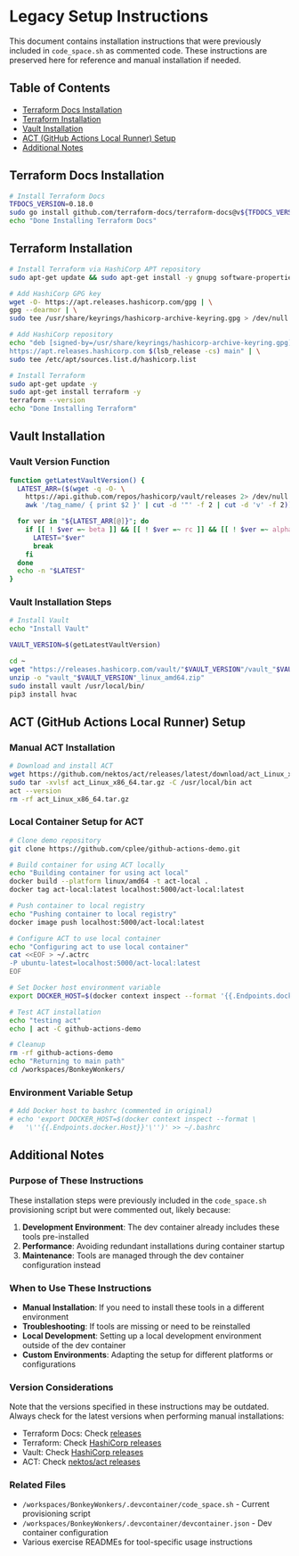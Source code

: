 # Legacy Setup Instructions

This document contains installation instructions that were previously included
in `code_space.sh` as commented code. These instructions are preserved here
for reference and manual installation if needed.

## Table of Contents

- [Terraform Docs Installation](#terraform-docs-installation)
- [Terraform Installation](#terraform-installation)
- [Vault Installation](#vault-installation)
- [ACT (GitHub Actions Local Runner) Setup](#act-github-actions-local-runner-setup)
- [Additional Notes](#additional-notes)

## Terraform Docs Installation

```bash
# Install Terraform Docs
TFDOCS_VERSION=0.18.0
sudo go install github.com/terraform-docs/terraform-docs@v${TFDOCS_VERSION}
echo "Done Installing Terraform Docs"
```

## Terraform Installation

```bash
# Install Terraform via HashiCorp APT repository
sudo apt-get update && sudo apt-get install -y gnupg software-properties-common

# Add HashiCorp GPG key
wget -O- https://apt.releases.hashicorp.com/gpg | \
gpg --dearmor | \
sudo tee /usr/share/keyrings/hashicorp-archive-keyring.gpg > /dev/null

# Add HashiCorp repository
echo "deb [signed-by=/usr/share/keyrings/hashicorp-archive-keyring.gpg] \
https://apt.releases.hashicorp.com $(lsb_release -cs) main" | \
sudo tee /etc/apt/sources.list.d/hashicorp.list

# Install Terraform
sudo apt-get update -y
sudo apt-get install terraform -y
terraform --version
echo "Done Installing Terraform"
```

## Vault Installation

### Vault Version Function

```bash
function getLatestVaultVersion() {
  LATEST_ARR=($(wget -q -O- \
    https://api.github.com/repos/hashicorp/vault/releases 2> /dev/null | \
    awk '/tag_name/ { print $2 }' | cut -d '"' -f 2 | cut -d 'v' -f 2))

  for ver in "${LATEST_ARR[@]}"; do
    if [[ ! $ver =~ beta ]] && [[ ! $ver =~ rc ]] && [[ ! $ver =~ alpha ]]; then
      LATEST="$ver"
      break
    fi
  done
  echo -n "$LATEST"
}
```

### Vault Installation Steps

```bash
# Install Vault
echo "Install Vault"

VAULT_VERSION=$(getLatestVaultVersion)

cd ~
wget "https://releases.hashicorp.com/vault/"$VAULT_VERSION"/vault_"$VAULT_VERSION"_linux_amd64.zip"
unzip -o "vault_"$VAULT_VERSION"_linux_amd64.zip"
sudo install vault /usr/local/bin/
pip3 install hvac
```

## ACT (GitHub Actions Local Runner) Setup

### Manual ACT Installation

```bash
# Download and install ACT
wget https://github.com/nektos/act/releases/latest/download/act_Linux_x86_64.tar.gz
sudo tar -xvlsf act_Linux_x86_64.tar.gz -C /usr/local/bin act
act --version
rm -rf act_Linux_x86_64.tar.gz
```

### Local Container Setup for ACT

```bash
# Clone demo repository
git clone https://github.com/cplee/github-actions-demo.git

# Build container for using ACT locally
echo "Building container for using act local"
docker build --platform linux/amd64 -t act-local .
docker tag act-local:latest localhost:5000/act-local:latest

# Push container to local registry
echo "Pushing container to local registry"
docker image push localhost:5000/act-local:latest

# Configure ACT to use local container
echo "Configuring act to use local container"
cat <<EOF > ~/.actrc
-P ubuntu-latest=localhost:5000/act-local:latest
EOF

# Set Docker host environment variable
export DOCKER_HOST=$(docker context inspect --format '{{.Endpoints.docker.Host}}')

# Test ACT installation
echo "testing act"
echo | act -C github-actions-demo

# Cleanup
rm -rf github-actions-demo
echo "Returning to main path"
cd /workspaces/BonkeyWonkers/
```

### Environment Variable Setup

```bash
# Add Docker host to bashrc (commented in original)
# echo 'export DOCKER_HOST=$(docker context inspect --format \
#   '\''{{.Endpoints.docker.Host}}'\'')' >> ~/.bashrc
```

## Additional Notes

### Purpose of These Instructions

These installation steps were previously included in the `code_space.sh`
provisioning script but were commented out, likely because:

1. **Development Environment**: The dev container already includes these tools
   pre-installed
2. **Performance**: Avoiding redundant installations during container startup
3. **Maintenance**: Tools are managed through the dev container configuration
   instead

### When to Use These Instructions

- **Manual Installation**: If you need to install these tools in a different
  environment
- **Troubleshooting**: If tools are missing or need to be reinstalled
- **Local Development**: Setting up a local development environment outside
  of the dev container
- **Custom Environments**: Adapting the setup for different platforms or
  configurations

### Version Considerations

Note that the versions specified in these instructions may be outdated.
Always check for the latest versions when performing manual installations:

- Terraform Docs: Check [releases](https://github.com/terraform-docs/terraform-docs/releases)
- Terraform: Check [HashiCorp releases](https://releases.hashicorp.com/terraform/)
- Vault: Check [HashiCorp releases](https://releases.hashicorp.com/vault/)
- ACT: Check [nektos/act releases](https://github.com/nektos/act/releases)

### Related Files

- `/workspaces/BonkeyWonkers/.devcontainer/code_space.sh` - Current
  provisioning script
- `/workspaces/BonkeyWonkers/.devcontainer/devcontainer.json` - Dev container
  configuration
- Various exercise READMEs for tool-specific usage instructions
